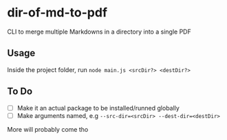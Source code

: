 # dir-of-md-to-pdf

CLI to merge multiple Markdowns in a directory into a single PDF

## Usage

Inside the project folder, run `node main.js <srcDir?> <destDir?>`

## To Do
* [ ] Make it an actual package to be installed/runned globally
* [ ] Make arguments named, e.g `--src-dir=<srcDir> --dest-dir=<destDir>`

More will probably come tho
